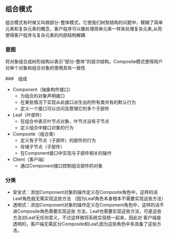 ## 组合模式
组合模式有时候又叫做部分-整体模式，它使我们树型结构的问题中，模糊了简单元素和复杂元素的概念，客户程序可以像处理简单元素一样来处理复杂元素,从而使得客户程序与复杂元素的内部结构解耦

### 意图
将对象组合成树形结构以表示“部分-整体”的层次结构。Composite模式使得用户对单个对象和组合对象的使用具有一致性


###　组成
- Component（抽象构件接口）
    - 为组合的对象声明接口
    - 在某些情况下实现从此接口派生出的所有类共有的默认行为
    - 定义一个接口可以访问及管理它的多个子部件
- Leaf（叶部件）
    - 在组合中表示叶节点对象，叶节点没有子节点
    - 定义组合中接口对象的行为
- Composite（组合类）
    - 定义有子节点（子部件）的部件的行为
    - 存储子节点（子部件）
    - 在Component接口中实现与子部件相关的操作
- Client（客户端）
    - 通过Component接口控制组合部件的对象



### 分类
- 安全式：添加Component对象的操作定义在Composite角色中，这样的话Leaf角色就无需实现这些方法
（因为Leaf角色本身根本不需要实现这些方法）
- 透明式：添加Component对象的操作定义在Component角色中，这样的话不进Composite角色需要实现这些
方法，Leaf也需要实现这些方法，可是这些方法对Leaf无任何意义，不过这样做将系统实现统一起来，因此对
客户端是透明的，客户端无需区分Composite和Leaf,因为这些角色中多具备了这些方法。
